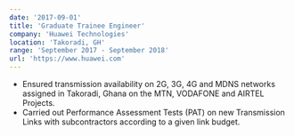 ```yaml
---
date: '2017-09-01'
title: 'Graduate Trainee Engineer'
company: 'Huawei Technologies'
location: 'Takoradi, GH'
range: 'September 2017 - September 2018'
url: 'https://www.huawei.com'
---
```


- Ensured transmission availability on 2G, 3G, 4G and MDNS networks assigned in Takoradi, Ghana on the MTN, VODAFONE and AIRTEL Projects.
- Carried out Performance Assessment Tests (PAT) on new Transmission Links with subcontractors according to a given link budget.
